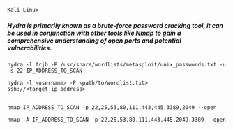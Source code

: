 ```Kali Linux```



##### Hydra is primarily known as a brute-force password cracking tool, it can be used in conjunction with other tools like Nmap to gain a comprehensive understanding of open ports and potential vulnerabilities. 


````
hydra -l frjb -P /usr/share/wordlists/metasploit/unix_passwords.txt -u -s 22 IP_ADDRESS_TO_SCAN

hydra -l <username> -P <path/to/wordlist.txt> ssh://<target_ip_address>


nmap IP_ADDRESS_TO_SCAN -p 22,25,53,80,111,443,445,3389,2049 --open

nmap -A IP_ADDRESS_TO_SCAN -p 22,25,53,80,111,443,445,2049,3389 --open
````
